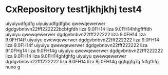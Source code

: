 # CxRepository test1jkhjkhj test4


uiyuiyudfgdfg uiyuiyudfgdfgbc
qwewqewerwer dgdgvbnbvn22fff222222bcbfgfdh
liza 9.0FH14 liza 9.0FH14hhgffffdh
uiyuiyu qwewqewerwer dgdgvbnbvn22fff222222 liza 9.0FH14 liza 9.0FH14ff
uiyuiyu qwewqewerwer dgdgvbnbvn22fff222222 liza 9.0FH14 liza 9.0FH14f
uiyuiyu qwewqewerwer dgdgvbnbvn22fff222222 liza 9f.0FHg14 liza 9.0FH14g
uiyuiyu qwewqewerwer dgdgvbnbvn22fff222222 liza 9.0FH14 liza 9.0FH14ghfghfg
uiyuiyu qwewqewerwer dgdgvbnbvn22fff222222 liza 9.0FH14 liza 9j.0FH14g
ggfggfg7g
fdfgfhfg
nuno  g

